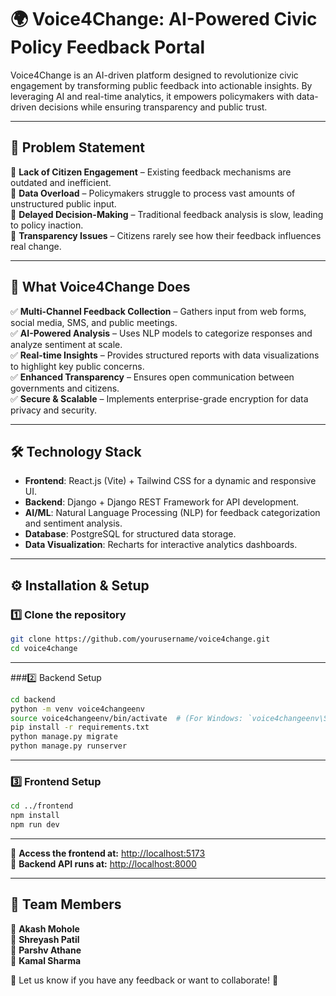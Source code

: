 # 🌍 Voice4Change: AI-Powered Civic Policy Feedback Portal  

Voice4Change is an AI-driven platform designed to revolutionize civic engagement by transforming public feedback into actionable insights. By leveraging AI and real-time analytics, it empowers policymakers with data-driven decisions while ensuring transparency and public trust.  

---

## 🚨 Problem Statement  

🔴 **Lack of Citizen Engagement** – Existing feedback mechanisms are outdated and inefficient.  
🔴 **Data Overload** – Policymakers struggle to process vast amounts of unstructured public input.  
🔴 **Delayed Decision-Making** – Traditional feedback analysis is slow, leading to policy inaction.  
🔴 **Transparency Issues** – Citizens rarely see how their feedback influences real change.  

---

## 🚀 What Voice4Change Does  

✅ **Multi-Channel Feedback Collection** – Gathers input from web forms, social media, SMS, and public meetings.  
✅ **AI-Powered Analysis** – Uses NLP models to categorize responses and analyze sentiment at scale.  
✅ **Real-time Insights** – Provides structured reports with data visualizations to highlight key public concerns.  
✅ **Enhanced Transparency** – Ensures open communication between governments and citizens.  
✅ **Secure & Scalable** – Implements enterprise-grade encryption for data privacy and security.  

---

## 🛠 Technology Stack  

- **Frontend**: React.js (Vite) + Tailwind CSS for a dynamic and responsive UI.  
- **Backend**: Django + Django REST Framework for API development.  
- **AI/ML**: Natural Language Processing (NLP) for feedback categorization and sentiment analysis.  
- **Database**: PostgreSQL for structured data storage.  
- **Data Visualization**: Recharts for interactive analytics dashboards.  

---

## ⚙️ Installation & Setup  

### 1️⃣ Clone the repository  
```sh
git clone https://github.com/yourusername/voice4change.git
cd voice4change
```
---
###2️⃣ Backend Setup
```sh
cd backend
python -m venv voice4changeenv
source voice4changeenv/bin/activate  # (For Windows: `voice4changeenv\Scripts\activate`)
pip install -r requirements.txt
python manage.py migrate
python manage.py runserver
```
---
### 3️⃣ Frontend Setup
```sh
cd ../frontend
npm install
npm run dev
```
---
🚀 **Access the frontend at:** [http://localhost:5173](http://localhost:5173)  
🚀 **Backend API runs at:** [http://localhost:8000](http://localhost:8000)  

---

## 👥 Team Members  

👤 **Akash Mohole**  
👤 **Shreyash Patil**  
👤 **Parshv Athane**   
👤 **Kamal Sharma**   

📢 Let us know if you have any feedback or want to collaborate! 🚀
